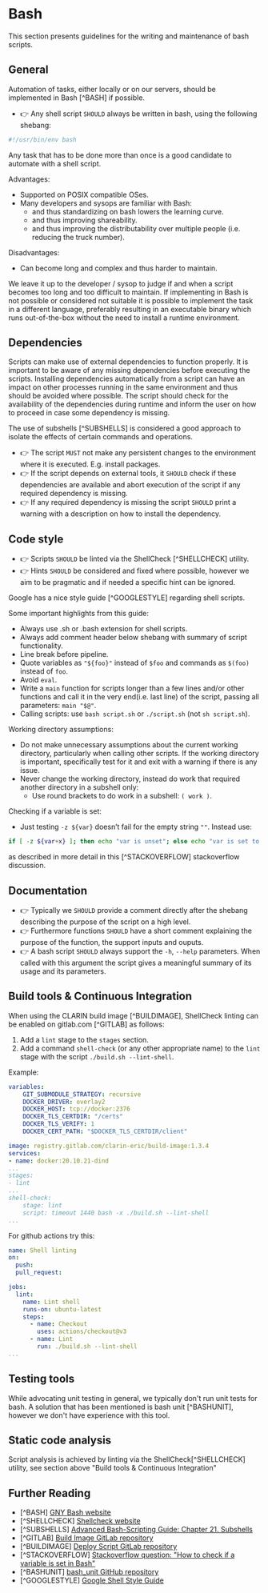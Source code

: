 # Bash

This section presents guidelines for the writing and maintenance of bash
scripts.

## General

Automation of tasks, either locally or on our servers, should be implemented in
Bash [^BASH] if possible.

* 👉 Any shell script `SHOULD` always be written in bash, using the following
  shebang:

```bash
#!/usr/bin/env bash
```

Any task that has to be done more than once is a good candidate to automate
with a shell script.

Advantages:

* Supported on POSIX compatible OSes.
* Many developers and sysops are familiar with Bash:
   * and thus standardizing on bash lowers the learning curve.
   * and thus improving shareability.
   * and thus improving the distributability over multiple people (i.e.
     reducing the truck number).

Disadvantages:

* Can become long and complex and thus harder to maintain.

We leave it up to the developer / sysop to judge if and when a script becomes
too long and too difficult to maintain. If implementing in Bash is not
possible or considered not suitable it is possible to implement the task in
a different language, preferably resulting in an executable
binary which runs out-of-the-box without the need to install a runtime
environment.

## Dependencies

Scripts can make use of external dependencies to function properly. It is
important to be aware of any missing dependencies before executing the
scripts. Installing dependencies automatically from a script can have an impact
on other processes running in the same environment and thus should be
avoided where possible. The script should check for the availability of the
dependencies during runtime and inform the user on how to proceed in case some
dependency is missing.

The use of subshells [^SUBSHELLS] is considered a good approach to isolate the
effects of certain commands and operations.

* 👉 The script `MUST` not make any persistent changes to the environment where
  it is executed. E.g. install packages.
* 👉 If the script depends on external tools, it `SHOULD` check if these
  dependencies are available and abort execution of the script if any required
  dependency is missing.
* 👉 If any required dependency is missing the script `SHOULD` print a warning
  with a description on how to install the dependency.

## Code style

* 👉 Scripts `SHOULD` be linted via the ShellCheck [^SHELLCHECK] utility.
* 👉 Hints `SHOULD` be considered and fixed where possible, however we aim to
  be pragmatic and if needed a specific hint can be ignored.

Google has a nice style guide [^GOOGLESTYLE] regarding shell scripts.

Some important highlights from this guide:

* Always use .sh or .bash extension for shell scripts.
* Always add comment header below shebang with summary of script functionality.
* Line break before pipeline.
* Quote variables as `"${foo}"` instead of `$foo` and commands as `$(foo)`
  instead of `foo`.
* Avoid `eval`.
* Write a `main` function for scripts longer than a few lines and/or other
  functions and call it in the very end(i.e. last line) of the script, passing
  all parameters: `main "$@"`.
* Calling scripts: use `bash script.sh` or `./script.sh` (not `sh script.sh`).

Working directory assumptions:

* Do not make unnecessary assumptions about the current working directory,
  particularly when calling other scripts. If the working directory is
  important, specifically test for it and exit with a warning if there is any
  issue.
* Never change the working directory, instead do work that required another
  directory in a subshell only:
   * Use round brackets to do work in a subshell: `( work )`.

Checking if a variable is set:

* Just testing `-z ${var}` doesn’t fail for the empty string `""`. Instead use:

```bash
if [ -z ${var+x} ]; then echo "var is unset"; else echo "var is set to '$var'"; fi
```

as described in more detail in this [^STACKOVERFLOW] stackoverflow discussion.

## Documentation

* 👉 Typically we `SHOULD` provide a comment directly after the shebang
  describing the purpose of the script on a high level.
* 👉 Furthermore functions `SHOULD` have a short comment explaining the purpose
  of the function, the support inputs and ouputs.
* 👉 A bash script `SHOULD` always support the `-h`, `--help` parameters. When
  called with this argument the script gives a meaningful summary of its usage
  and its parameters.

## Build tools & Continuous Integration

When using the CLARIN build image [^BUILDIMAGE], ShellCheck linting can be
enabled on gitlab.com [^GITLAB] as follows:

1. Add a `lint` stage to the `stages` section.
1. Add a command `shell-check` (or any other appropriate name) to the `lint`
   stage with the script `./build.sh --lint-shell`.

Example:

```yaml
variables:
    GIT_SUBMODULE_STRATEGY: recursive
    DOCKER_DRIVER: overlay2
    DOCKER_HOST: tcp://docker:2376
    DOCKER_TLS_CERTDIR: "/certs"
    DOCKER_TLS_VERIFY: 1
    DOCKER_CERT_PATH: "$DOCKER_TLS_CERTDIR/client"

image: registry.gitlab.com/clarin-eric/build-image:1.3.4
services:
- name: docker:20.10.21-dind
...
stages:
- lint
...
shell-check:
    stage: lint
    script: timeout 1440 bash -x ./build.sh --lint-shell
...
```

For github actions try this:

```yaml
name: Shell linting
on:
  push:
  pull_request:

jobs:
  lint:
    name: Lint shell
    runs-on: ubuntu-latest
    steps:
      - name: Checkout
        uses: actions/checkout@v3
      - name: Lint
        run: ./build.sh --lint-shell
...
```

## Testing tools

While advocating unit testing in general, we typically don't run unit tests for
bash. A solution that has been mentioned is bash unit [^BASHUNIT], however
we don't have experience with this tool.

## Static code analysis

Script analysis is achieved by linting via the ShellCheck[^SHELLCHECK] utility,
see section above "Build tools & Continuous Integration"

## Further Reading

* [^BASH] [GNY Bash website](https://www.gnu.org/software/bash/)
* [^SHELLCHECK] [Shellcheck website](https://www.shellcheck.net/)
* [^SUBSHELLS] [Advanced Bash-Scripting Guide: Chapter 21. Subshells](https://tldp.org/LDP/abs/html/subshells.html)
* [^GITLAB] [Build Image GitLab repository](https://gitlab.com/CLARIN-ERIC/build-image)
* [^BUILDIMAGE] [Deploy Script GitLab repository](https://gitlab.com/CLARIN-ERIC/deploy-script)
* [^STACKOVERFLOW]
  [Stackoverflow question: "How to check if a variable is set in Bash"](https://stackoverflow.com/a/13864829)
* [^BASHUNIT] [bash_unit GitHub repository](https://github.com/pgrange/bash_unit)
* [^GOOGLESTYLE] [Google Shell Style Guide](https://google.github.io/styleguide/shellguide.html)
